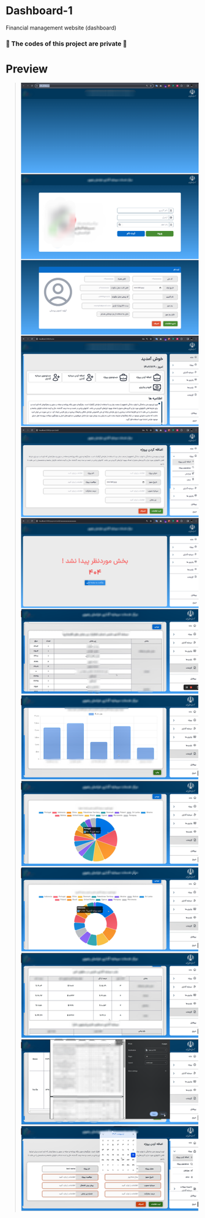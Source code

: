 # Dashboard-1
Financial management website (dashboard)

### **🚫 The codes of this project are private 🚫**

# Preview
> ![screenshot](https://github.com/mohajer2002/Dashboard-1/blob/main/Screenshots/1.png?raw=true)
> ![screenshot](https://github.com/mohajer2002/Dashboard-1/blob/main/Screenshots/2.png?raw=true)
> ![screenshot](https://github.com/mohajer2002/Dashboard-1/blob/main/Screenshots/3.png?raw=true)
> ![screenshot](https://github.com/mohajer2002/Dashboard-1/blob/main/Screenshots/4.png?raw=true)
> ![screenshot](https://github.com/mohajer2002/Dashboard-1/blob/main/Screenshots/5.png?raw=true)
> ![screenshot](https://github.com/mohajer2002/Dashboard-1/blob/main/Screenshots/6.png?raw=true)
> ![screenshot](https://github.com/mohajer2002/Dashboard-1/blob/main/Screenshots/7.png?raw=true)
> ![screenshot](https://github.com/mohajer2002/Dashboard-1/blob/main/Screenshots/8.png?raw=true)
> ![screenshot](https://github.com/mohajer2002/Dashboard-1/blob/main/Screenshots/9.png?raw=true)
> ![screenshot](https://github.com/mohajer2002/Dashboard-1/blob/main/Screenshots/10.png?raw=true)
> ![screenshot](https://github.com/mohajer2002/Dashboard-1/blob/main/Screenshots/11.png?raw=true)
> ![screenshot](https://github.com/mohajer2002/Dashboard-1/blob/main/Screenshots/12.png?raw=true)
> ![screenshot](https://github.com/mohajer2002/Dashboard-1/blob/main/Screenshots/13.png?raw=true)


